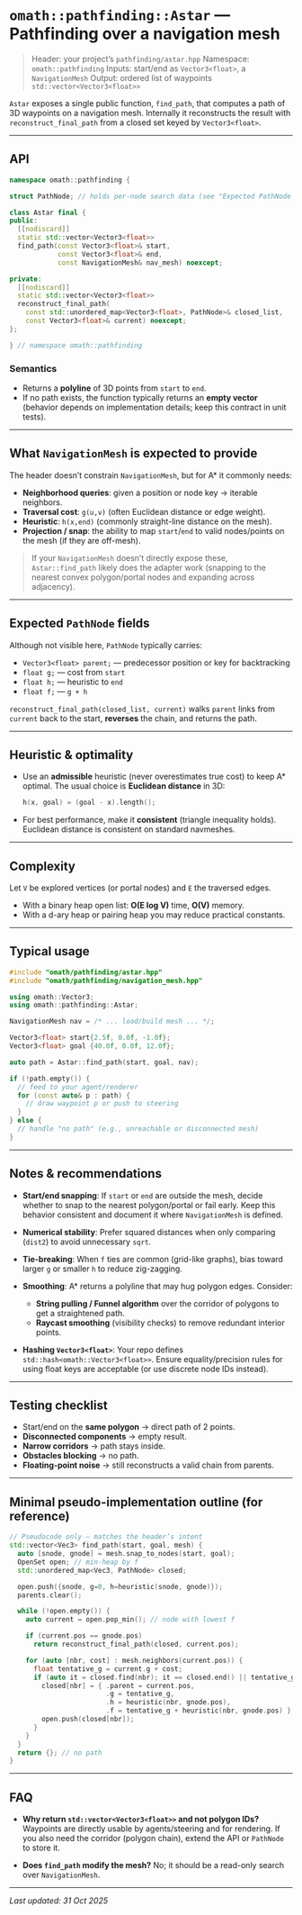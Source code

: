 # `omath::pathfinding::Astar` — Pathfinding over a navigation mesh

> Header: your project’s `pathfinding/astar.hpp`
> Namespace: `omath::pathfinding`
> Inputs: start/end as `Vector3<float>`, a `NavigationMesh`
> Output: ordered list of waypoints `std::vector<Vector3<float>>`

`Astar` exposes a single public function, `find_path`, that computes a path of 3D waypoints on a navigation mesh. Internally it reconstructs the result with `reconstruct_final_path` from a closed set keyed by `Vector3<float>`.

---

## API

```cpp
namespace omath::pathfinding {

struct PathNode; // holds per-node search data (see "Expected PathNode fields")

class Astar final {
public:
  [[nodiscard]]
  static std::vector<Vector3<float>>
  find_path(const Vector3<float>& start,
            const Vector3<float>& end,
            const NavigationMesh& nav_mesh) noexcept;

private:
  [[nodiscard]]
  static std::vector<Vector3<float>>
  reconstruct_final_path(
    const std::unordered_map<Vector3<float>, PathNode>& closed_list,
    const Vector3<float>& current) noexcept;
};

} // namespace omath::pathfinding
```

### Semantics

* Returns a **polyline** of 3D points from `start` to `end`.
* If no path exists, the function typically returns an **empty vector** (behavior depends on implementation details; keep this contract in unit tests).

---

## What `NavigationMesh` is expected to provide

The header doesn’t constrain `NavigationMesh`, but for A* it commonly needs:

* **Neighborhood queries**: given a position or node key → iterable neighbors.
* **Traversal cost**: `g(u,v)` (often Euclidean distance or edge weight).
* **Heuristic**: `h(x,end)` (commonly straight-line distance on the mesh).
* **Projection / snap**: the ability to map `start`/`end` to valid nodes/points on the mesh (if they are off-mesh).

> If your `NavigationMesh` doesn’t directly expose these, `Astar::find_path` likely does the adapter work (snapping to the nearest convex polygon/portal nodes and expanding across adjacency).

---

## Expected `PathNode` fields

Although not visible here, `PathNode` typically carries:

* `Vector3<float> parent;` — predecessor position or key for backtracking
* `float g;` — cost from `start`
* `float h;` — heuristic to `end`
* `float f;` — `g + h`

`reconstruct_final_path(closed_list, current)` walks `parent` links from `current` back to the start, **reverses** the chain, and returns the path.

---

## Heuristic & optimality

* Use an **admissible** heuristic (never overestimates true cost) to keep A* optimal.
  The usual choice is **Euclidean distance** in 3D:

  ```cpp
  h(x, goal) = (goal - x).length();
  ```
* For best performance, make it **consistent** (triangle inequality holds). Euclidean distance is consistent on standard navmeshes.

---

## Complexity

Let `V` be explored vertices (or portal nodes) and `E` the traversed edges.

* With a binary heap open list: **O(E log V)** time, **O(V)** memory.
* With a d-ary heap or pairing heap you may reduce practical constants.

---

## Typical usage

```cpp
#include "omath/pathfinding/astar.hpp"
#include "omath/pathfinding/navigation_mesh.hpp"

using omath::Vector3;
using omath::pathfinding::Astar;

NavigationMesh nav = /* ... load/build mesh ... */;

Vector3<float> start{2.5f, 0.0f, -1.0f};
Vector3<float> goal {40.0f, 0.0f, 12.0f};

auto path = Astar::find_path(start, goal, nav);

if (!path.empty()) {
  // feed to your agent/renderer
  for (const auto& p : path) {
    // draw waypoint p or push to steering
  }
} else {
  // handle "no path" (e.g., unreachable or disconnected mesh)
}
```

---

## Notes & recommendations

* **Start/end snapping**: If `start` or `end` are outside the mesh, decide whether to snap to the nearest polygon/portal or fail early. Keep this behavior consistent and document it where `NavigationMesh` is defined.
* **Numerical stability**: Prefer squared distances when only comparing (`dist2`) to avoid unnecessary `sqrt`.
* **Tie-breaking**: When `f` ties are common (grid-like graphs), bias toward larger `g` or smaller `h` to reduce zig-zagging.
* **Smoothing**: A* returns a polyline that may hug polygon edges. Consider:

    * **String pulling / Funnel algorithm** over the corridor of polygons to get a straightened path.
    * **Raycast smoothing** (visibility checks) to remove redundant interior points.
* **Hashing `Vector3<float>`**: Your repo defines `std::hash<omath::Vector3<float>>`. Ensure equality/precision rules for using float keys are acceptable (or use discrete node IDs instead).

---

## Testing checklist

* Start/end on the **same polygon** → direct path of 2 points.
* **Disconnected components** → empty result.
* **Narrow corridors** → path stays inside.
* **Obstacles blocking** → no path.
* **Floating-point noise** → still reconstructs a valid chain from parents.

---

## Minimal pseudo-implementation outline (for reference)

```cpp
// Pseudocode only — matches the header’s intent
std::vector<Vec3> find_path(start, goal, mesh) {
  auto [snode, gnode] = mesh.snap_to_nodes(start, goal);
  OpenSet open; // min-heap by f
  std::unordered_map<Vec3, PathNode> closed;

  open.push({snode, g=0, h=heuristic(snode, gnode)});
  parents.clear();

  while (!open.empty()) {
    auto current = open.pop_min(); // node with lowest f

    if (current.pos == gnode.pos)
      return reconstruct_final_path(closed, current.pos);

    for (auto [nbr, cost] : mesh.neighbors(current.pos)) {
      float tentative_g = current.g + cost;
      if (auto it = closed.find(nbr); it == closed.end() || tentative_g < it->second.g) {
        closed[nbr] = { .parent = current.pos,
                        .g = tentative_g,
                        .h = heuristic(nbr, gnode.pos),
                        .f = tentative_g + heuristic(nbr, gnode.pos) };
        open.push(closed[nbr]);
      }
    }
  }
  return {}; // no path
}
```

---

## FAQ

* **Why return `std::vector<Vector3<float>>` and not polygon IDs?**
  Waypoints are directly usable by agents/steering and for rendering. If you also need the corridor (polygon chain), extend the API or `PathNode` to store it.

* **Does `find_path` modify the mesh?**
  No; it should be a read-only search over `NavigationMesh`.

---

*Last updated: 31 Oct 2025*
